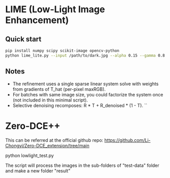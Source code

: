 
# LIME (Low-Light Image Enhancement)

## Quick start
```bash
pip install numpy scipy scikit-image opencv-python
python lime_lite.py --input /path/to/dark.jpg --alpha 0.15 --gamma 0.8 --denoise nlmeans --save_maps
```

## Notes
- The refinement uses a single sparse linear system solve with weights from gradients of T_hat (per-pixel maxRGB).
- For batches with same image size, you could factorize the system once (not included in this minimal script).
- Selective denoising recomposes: R * T + R_denoised * (1 - T).
``

# Zero-DCE++
This can be referred at the official github repo: https://github.com/Li-Chongyi/Zero-DCE_extension/tree/main

python lowlight_test.py

The script will process the images in the sub-folders of "test-data" folder and make a new folder "result"
